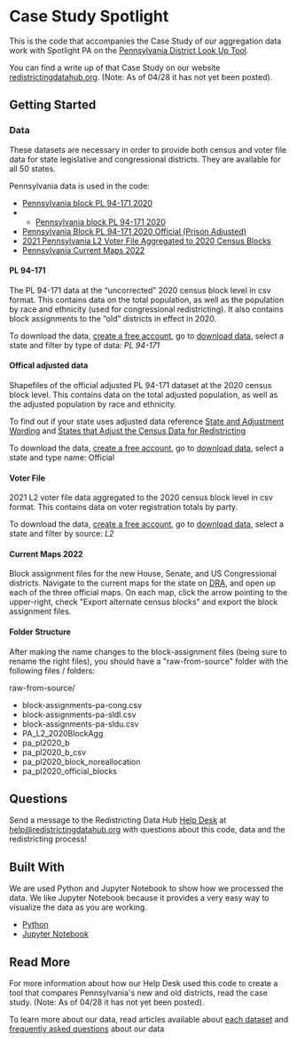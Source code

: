 # Case Study Spotlight 

This is the code that accompanies the Case Study of our aggregation data work with Spotlight PA on the [Pennsylvania District Look Up Tool](https://www.spotlightpa.org/news/2021/12/pennsylvania-redistricting-house-senate-districts-lookup-tool/). 

You can find a write up of that Case Study on our website [redistrictingdatahub.org](https://redistrictingdatahub.org/). (Note: As of 04/28 it has not yet been posted).

## Getting Started

### Data
These datasets are necessary in order to provide both census and voter file data for state legislative and congressional districts. They are available for all 50 states.

Pennsylvania data is used in the code: 

* [Pennsylvania block PL 94-171 2020](https://redistrictingdatahub.org/dataset/pennsylvania-block-pl-94171-2020/)
* * [Pennsylvania block PL 94-171 2020](https://redistrictingdatahub.org/dataset/pennsylvania-block-pl-94171-2020/)
* [Pennsylvania Block PL 94-171 2020 Official (Prison Adjusted)](https://redistrictingdatahub.org/dataset/pennsylvania-block-pl-94-171-2020-official-prison-adjusted/)
* [2021 Pennsylvania L2 Voter File Aggregated to 2020 Census Blocks](https://redistrictingdatahub.org/dataset/2021-pennsylvania-l2-voter-file-aggregated-to-2020-census-blocks/)
* [Pennsylvania Current Maps 2022](https://davesredistricting.org/maps#state::PA)


#### PL 94-171
The PL 94-171 data at the “uncorrected” 2020 census block level in csv format. This contains data on the total population, as well as the population by race and ethnicity (used for congressional redistricting). It also contains block assignments to the “old” districts in effect in 2020.

To download the data, [create a free account](https://redistrictingdatahub.org/my-account/register/), go to [download data](https://redistrictingdatahub.org/data/download-data/#state-menu), select a state and filter by type of data: *PL 94-171*

#### Offical adjusted data
Shapefiles of the official adjusted PL 94-171 dataset at the 2020 census block level. This contains data on the total adjusted population, as well as the adjusted population by race and ethnicity. 

To find out if your state uses adjusted data reference [State and Adjustment Wording](https://redistrictingdatahub.org/data/about-our-data/pl-94171-dataset/states-and-modification-wording/) and [States that Adjust the Census Data for Redistricting](https://redistrictingdatahub.org/data/ongoing-data-projects/states-that-adjust-the-census-data-for-redistricting/)

To download the data, [create a free account](https://redistrictingdatahub.org/my-account/register/), go to [download data](https://redistrictingdatahub.org/data/download-data/#state-menu), select a state and type name: Official

#### Voter File
2021 L2 voter file data aggregated to the 2020 census block level in csv format. This contains data on voter registration totals by party. 

To download the data, [create a free account](https://redistrictingdatahub.org/my-account/register/), go to [download data](https://redistrictingdatahub.org/data/download-data/#state-menu), select a state and filter by source: *L2*

#### Current Maps 2022
Block assignment files for the new House, Senate, and US Congressional districts. 
Navigate to the current maps for the state on [DRA](https://davesredistricting.org/maps#), and open up each of the three official maps. On each map, click the arrow pointing to the upper-right, check "Export alternate census blocks" and export the block assignment files.

#### Folder Structure
After making the name changes to the block-assignment files (being sure to rename the right files), you should have a "raw-from-source" folder with the following files / folders:

raw-from-source/
* block-assignments-pa-cong.csv
* block-assignments-pa-sldl.csv
* block-assignments-pa-sldu.csv
* PA_L2_2020BlockAgg
* pa_pl2020_b
* pa_pl2020_b_csv
* pa_pl2020_block_noreallocation
* pa_pl2020_official_blocks

## Questions

Send a message to the Redistricting Data Hub [Help Desk](https://redistrictingdatahub.org/tools/support/) at help@redistrictingdatahub.org with questions about this code, data and the redistricting process!

## Built With

We are used Python and Jupyter Notebook to show how we processed the data. We like Jupyter Notebook because it provides a very easy way to visualize the data as you are working. 

* [Python](https://www.python.org/)
* [Jupyter Notebook](https://jupyter.org/)

## Read More
For more information about how our Help Desk used this code to create a tool that compares Pennsylvania's new and old districts, read the case study. (Note: As of 04/28 it has not yet been posted).

To learn more about our data, read articles available about [each dataset](https://redistrictingdatahub.org/data/about-our-data/) and [frequently asked questions](https://redistrictingdatahub.org/tools/support/data-faq/) about our data  



